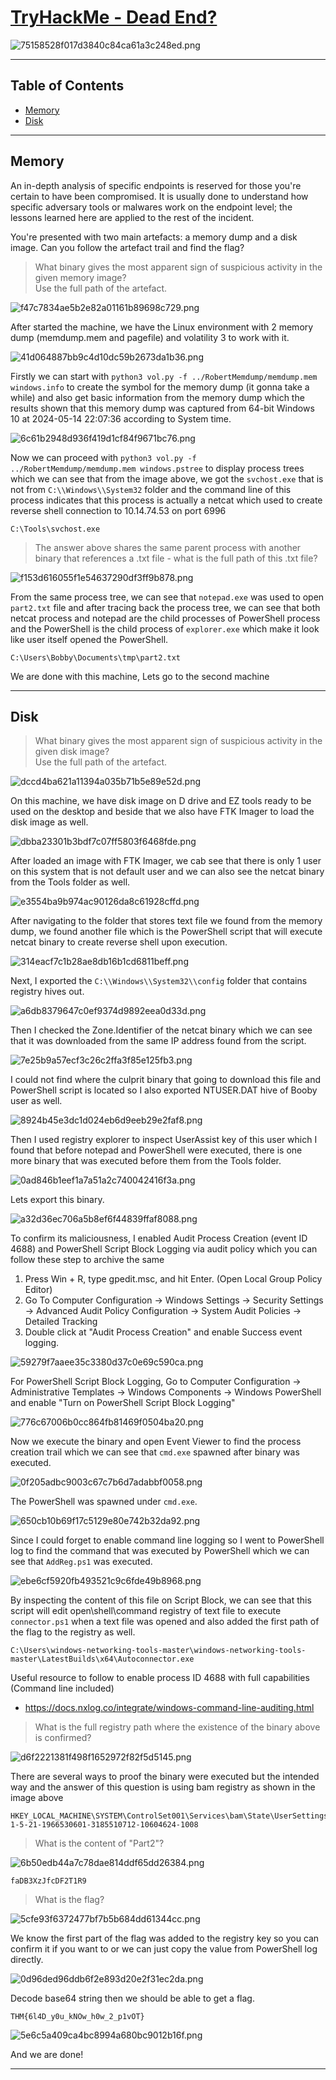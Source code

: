 # [TryHackMe - Dead End?](https://tryhackme.com/room/deadend)
![75158528f017d3840c84ca61a3c248ed.png](/resources/75158528f017d3840c84ca61a3c248ed.png)
***
## Table of Contents

- [Memory](#memory)
- [Disk](#disk)

***
## Memory
An in-depth analysis of specific endpoints is reserved for those you're certain to have been compromised. It is usually done to understand how specific adversary tools or malwares work on the endpoint level; the lessons learned here are applied to the rest of the incident.

You're presented with two main artefacts: a memory dump and a disk image. Can you follow the artefact trail and find the flag?

>What binary gives the most apparent sign of suspicious activity in the given memory image? <br>
Use the full path of the artefact.

![f47c7834ae5b2e82a01161b89698c729.png](/resources/f47c7834ae5b2e82a01161b89698c729.png)

After started the machine, we have the Linux environment with 2 memory dump (memdump.mem and pagefile) and volatility 3 to work with it.

![41d064887bb9c4d10dc59b2673da1b36.png](/resources/41d064887bb9c4d10dc59b2673da1b36.png)

Firstly we can start with `python3 vol.py -f ../RobertMemdump/memdump.mem windows.info` to create the symbol for the memory dump (it gonna take a while) and also get basic information from the memory dump which the results shown that this memory dump was captured from 64-bit Windows 10 at 2024-05-14 22:07:36 according to System time.

![6c61b2948d936f419d1cf84f9671bc76.png](/resources/6c61b2948d936f419d1cf84f9671bc76.png)

Now we can proceed with `python3 vol.py -f ../RobertMemdump/memdump.mem windows.pstree` to display process trees which we can see that from the image above, we got the `svchost.exe` that is not from `C:\\Windows\\System32` folder and the command line of this process indicates that this process is actually a netcat which used to create reverse shell connection to 10.14.74.53 on port 6996

```
C:\Tools\svchost.exe
```

>The answer above shares the same parent process with another binary that references a .txt file - what is the full path of this .txt file?

![f153d616055f1e54637290df3ff9b878.png](/resources/f153d616055f1e54637290df3ff9b878.png)

From the same process tree, we can see that `notepad.exe` was used to open `part2.txt` file and after tracing back the process tree, we can see that both netcat process and notepad are the child processes of PowerShell process and the PowerShell is the child process of `explorer.exe` which make it look like user itself opened the PowerShell. 

```
C:\Users\Bobby\Documents\tmp\part2.txt
```

We are done with this machine, Lets go to the second machine

***
## Disk
>What binary gives the most apparent sign of suspicious activity in the given disk image?<br>Use the full path of the artefact.

![dccd4ba621a11394a035b71b5e89e52d.png](/resources/dccd4ba621a11394a035b71b5e89e52d.png)

On this machine, we have disk image on D drive and EZ tools ready to be used on the desktop and beside that we also have FTK Imager to load the disk image as well.

![dbba23301b3bdf7c07ff5803f6468fde.png](/resources/dbba23301b3bdf7c07ff5803f6468fde.png)

After loaded an image with FTK Imager, we cab see that there is only 1 user on this system that is not default user and we can also see the netcat binary from the Tools folder as well.

![e3554ba9b974ac90126da8c61928cffd.png](/resources/e3554ba9b974ac90126da8c61928cffd.png)

After navigating to the folder that stores text file we found from the memory dump, we found another file which is the PowerShell script that will execute netcat binary to create reverse shell upon execution.

![314eacf7c1b28ae8db16b1cd6811beff.png](/resources/314eacf7c1b28ae8db16b1cd6811beff.png)

Next, I exported the `C:\\Windows\\System32\\config` folder that contains registry hives out.

![a6db8379647c0ef9374d9892eea0d33d.png](/resources/a6db8379647c0ef9374d9892eea0d33d.png)

Then I checked the Zone.Identifier of the netcat binary which we can see that it was downloaded from the same IP address found from the script.

![7e25b9a57ecf3c26c2ffa3f85e125fb3.png](/resources/7e25b9a57ecf3c26c2ffa3f85e125fb3.png)

I could not find where the culprit binary that going to download this file and PowerShell script is located so I also exported NTUSER.DAT hive of Booby user as well.

![8924b45e3dc1d024eb6d9eeb29e2faf8.png](/resources/8924b45e3dc1d024eb6d9eeb29e2faf8.png)

Then I used registry explorer to inspect UserAssist key of this user which I found that before notepad and PowerShell were executed, there is one more binary that was executed before them from the Tools folder.

![0ad846b1eef1a7a51a2c740042416f3a.png](/resources/0ad846b1eef1a7a51a2c740042416f3a.png)

Lets export this binary.

![a32d36ec706a5b8ef6f44839ffaf8088.png](/resources/a32d36ec706a5b8ef6f44839ffaf8088.png)

To confirm its maliciousness, I enabled Audit Process Creation (event ID 4688) and PowerShell Script Block Logging via audit policy which you can follow these step to archive the same

1. Press Win + R, type gpedit.msc, and hit Enter. (Open Local Group Policy Editor)
2. Go To Computer Configuration -> Windows Settings -> Security Settings -> Advanced Audit Policy Configuration -> System Audit Policies -> Detailed Tracking
3. Double click at "Audit Process Creation" and enable Success event logging.

![59279f7aaee35c3380d37c0e69c590ca.png](/resources/59279f7aaee35c3380d37c0e69c590ca.png)

For PowerShell Script Block Logging, Go to Computer Configuration -> Administrative Templates -> Windows Components -> Windows PowerShell and enable "Turn on PowerShell Script Block Logging"

![776c67006b0cc864fb81469f0504ba20.png](/resources/776c67006b0cc864fb81469f0504ba20.png)

Now we execute the binary and open Event Viewer to find the process creation trail which we can see that `cmd.exe` spawned after binary was executed.

![0f205adbc9003c67c7b6d7adabbf0058.png](/resources/0f205adbc9003c67c7b6d7adabbf0058.png)

The PowerShell was spawned under `cmd.exe`.

![650cb10b69f17c5129e80e742b32da92.png](/resources/650cb10b69f17c5129e80e742b32da92.png)

Since I could forget to enable command line logging so I went to PowerShell log to find the command that was executed by PowerShell which we can see that `AddReg.ps1` was executed.

![ebe6cf5920fb493521c9c6fde49b8968.png](/resources/ebe6cf5920fb493521c9c6fde49b8968.png)

By inspecting the content of this file on Script Block, we can see that this script will edit open\shell\command registry of text file to execute `connector.ps1` when a text file was opened and also added the first path of the flag to the registry as well.

```
C:\Users\windows-networking-tools-master\windows-networking-tools-master\LatestBuilds\x64\Autoconnector.exe
```

Useful resource to follow to enable process ID 4688 with full capabilities (Command line included)
- https://docs.nxlog.co/integrate/windows-command-line-auditing.html

>What is the full registry path where the existence of the binary above is confirmed?

![d6f2221381f498f1652972f82f5d5145.png](/resources/d6f2221381f498f1652972f82f5d5145.png)

There are several ways to proof the binary were executed but the intended way and the answer of this question is using bam registry as shown in the image above 

```
HKEY_LOCAL_MACHINE\SYSTEM\ControlSet001\Services\bam\State\UserSettings\S-1-5-21-1966530601-3185510712-10604624-1008
```

>What is the content of "Part2"?

![6b50edb44a7c78dae814ddf65dd26384.png](/resources/6b50edb44a7c78dae814ddf65dd26384.png)

```
faDB3XzJfcDF2T1R9 
```

>What is the flag?

![5cfe93f6372477bf7b5b684dd61344cc.png](/resources/5cfe93f6372477bf7b5b684dd61344cc.png)

We know the first part of the flag was added to the registry key so you can confirm it if you want to or we can just copy the value from PowerShell log directly.

![0d96ded96ddb6f2e893d20e2f31ec2da.png](/resources/0d96ded96ddb6f2e893d20e2f31ec2da.png)

Decode base64 string then we should be able to get a flag.

```
THM{6l4D_y0u_kNOw_h0w_2_p1vOT}
```

![5e6c5a409ca4bc8994a680bc9012b16f.png](/resources/5e6c5a409ca4bc8994a680bc9012b16f.png)

And we are done!
***